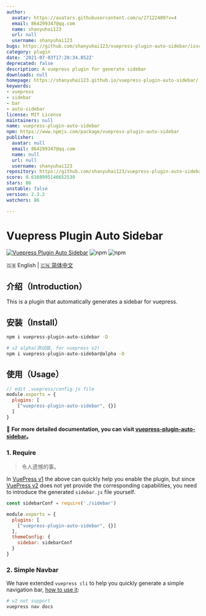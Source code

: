 ```yaml
---
author:
  avatar: https://avatars.githubusercontent.com/u/27122409?v=4
  email: 864299347@qq.com
  name: shanyuhai123
  url: null
  username: shanyuhai123
bugs: https://github.com/shanyuhai123/vuepress-plugin-auto-sidebar/issues
category: plugin
date: '2021-07-03T17:20:34.852Z'
deprecated: false
description: A vuepress plugin for generate sidebar
downloads: null
homepage: https://shanyuhai123.github.io/vuepress-plugin-auto-sidebar/
keywords:
- vuepress
- sidebar
- bar
- auto-sidebar
license: MIT License
maintainers: null
name: vuepress-plugin-auto-sidebar
npm: https://www.npmjs.com/package/vuepress-plugin-auto-sidebar
publisher:
  avatar: null
  email: 864299347@qq.com
  name: null
  url: null
  username: shanyuhai123
repository: https://github.com/shanyuhai123/vuepress-plugin-auto-sidebar
score: 0.6388995146652539
stars: 86
unstable: false
version: 2.3.2
watchers: 86

---
```


# Vuepress Plugin Auto Sidebar

[![Vuepress Plugin Auto Sidebar](https://github.com/shanyuhai123/vuepress-plugin-auto-sidebar/actions/workflows/deploy-docs.yml/badge.svg)](https://github.com/shanyuhai123/vuepress-plugin-auto-sidebar/actions/workflows/deploy-docs.yml) ![npm](https://img.shields.io/npm/dt/vuepress-plugin-auto-sidebar) ![npm](https://img.shields.io/npm/v/vuepress-plugin-auto-sidebar)


🇬🇧 English | [🇨🇳 简体中文](./README-zh_CN.md)



## 介绍（Introduction）

This is a plugin that automatically generates a sidebar for vuepress.



## 安装（Install）

```bash
npm i vuepress-plugin-auto-sidebar -D

# v2 alpha(测试版, for vuepress v2)
npm i vuepress-plugin-auto-sidebar@alpha -D
```



## 使用（Usage）

```js
// edit .vuepress/config.js file
module.exports = {
  plugins: [
    ["vuepress-plugin-auto-sidebar", {}]
  ]
}
```

:book: **For more detailed documentation, you can visit [vuepress-plugin-auto-sidebar](https://shanyuhai123.github.io/vuepress-plugin-auto-sidebar)。**

### 1. Require

> 令人遗憾的事。

In [VuePress v1](https://v1.vuepress.vuejs.org/) the above can quickly help you enable the plugin, but since [VuePress v2](https://v2.vuepress.vuejs.org/) does not yet provide the corresponding capabilities, you need to introduce the generated `sidebar.js` file yourself.

```js
const sidebarConf = require('./sidebar')

module.exports = {
  plugins: [
    ["vuepress-plugin-auto-sidebar", {}]
  ],
  themeConfig: {
    sidebar: sidebarConf
  }
}
```

### 2. Simple Navbar

We have extended `vuepress cli` to help you quickly generate a simple navigation bar, [how to use it](https://shanyuhai123.github.io/vuepress-plugin-auto-sidebar/features/plugin-options.html#nav):

```bash
# v2 not support
vuepress nav docs
```


